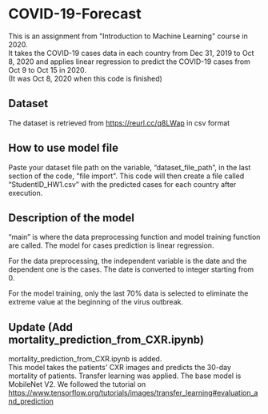 # COVID-19-Forecast
This is an assignment from "Introduction to Machine Learning" course in 2020.  
It takes the COVID-19 cases data in each country from Dec 31, 2019 to Oct 8, 2020 and applies linear regression to predict the COVID-19 cases from Oct 9 to Oct 15 in 2020.  
(It was Oct 8, 2020 when this code is finished)

## Dataset
The dataset is retrieved from https://reurl.cc/q8LWap in csv format

## How to use model file
Paste your dataset file path on the variable, “dataset_file_path”, in the last section of the code, "file import". 
This code will then create a file called “StudentID_HW1.csv” with the predicted 
cases for each country after execution.

## Description of the model
“main” is where the data preprocessing function and model training function are called. The model for cases 
prediction is linear regression.

For the data preprocessing, the independent variable is the date and the dependent 
one is the cases. The date is converted to integer starting from 0.  

For the model training, only the last 70% data is selected to eliminate the extreme value at the beginning of the virus outbreak.

## Update (Add mortality_prediction_from_CXR.ipynb)
mortality_prediction_from_CXR.ipynb is added.  
This model takes the patients' CXR images and predicts the 30-day mortality of patients.
Transfer learning was applied. The base model is MobileNet V2. We followed the tutorial on https://www.tensorflow.org/tutorials/images/transfer_learning#evaluation_and_prediction

